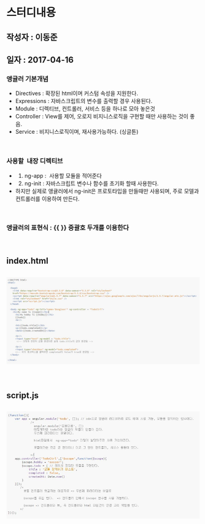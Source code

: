 # 스터디내용
## 작성자 : 이동준
## 일자 : 2017-04-16
### 앵귤러 기본개념
- Directives : 확장된 html이며 커스텀 속성을 지원한다.
- Expressions : 자바스크립트의 변수를 출력할 경우 사용된다.
- Module : 디렉티브, 컨트롤러, 서비스 등을 하나로 모아 놓은것
- Controller : View를 제어, 오로지 비지니스로직을 구현할 때만 사용하는 것이 좋음.
- Service : 비지니스로직이며, 재사용가능하다. (싱글톤)

<br/>

### 사용할  내장 디렉티브
- 1. ng-app :  사용할 모듈을 적어준다
- 2. ng-init : 자바스크립트 변수나 함수를 초기화 할때 사용한다.
- 하지만 실제로 앵귤러에서 ng-init은 프로토타입을 만들때만 사용되며, 주로 모델과 컨트롤러를 이용하여 만든다.

<br/>

### 앵귤러의 표현식 : {{ }} 중괄호 두개를 이용한다

<br/>

## index.html
## ![사진](https://github.com/leedongjoon121/Angularjs_study/blob/AnLec1/img/html.JPG?raw=true)
 
<br/>

## script.js
## ![사진](https://github.com/leedongjoon121/Angularjs_study/blob/AnLec1/img/scriptjs.JPG?raw=true)

<br/>
